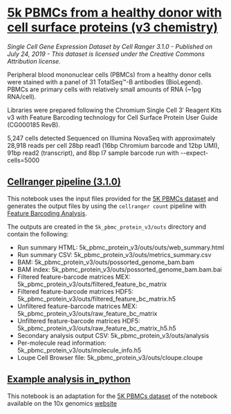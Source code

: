 # [5k PBMCs from a healthy donor with cell surface proteins (v3 chemistry)](https://support.10xgenomics.com/single-cell-gene-expression/datasets/3.1.0/5k_pbmc_protein_v3)
 
_Single Cell Gene Expression Dataset by Cell Ranger 3.1.0 - Published on July 24, 2019 - 
This dataset is licensed under the Creative Commons Attribution license._

Peripheral blood mononuclear cells (PBMCs) from a healthy donor cells were stained with a panel of 31 TotalSeq™-B antibodies (BioLegend). PBMCs are primary cells with relatively small amounts of RNA (~1pg RNA/cell).
 
Libraries were prepared following the Chromium Single Cell 3ʹ Reagent Kits v3 with Feature Barcoding technology for Cell Surface Protein User Guide (CG000185 RevB).
 
5,247 cells detected
Sequenced on Illumina NovaSeq with approximately 28,918 reads per cell
28bp read1 (16bp Chromium barcode and 12bp UMI), 91bp read2 (transcript), and 8bp I7 sample barcode
run with --expect-cells=5000

## [Cellranger pipeline (3.1.0)](Cellranger_3.1.0_pipeline.ipynb)
This notebook uses the input files provided for the [5K PBMCs dataset](https://support.10xgenomics.com/single-cell-gene-expression/datasets/3.1.0/5k_pbmc_protein_v3) and generates the output files by using the `cellranger count` pipeline with [Feature Barcoding Analysis](https://support.10xgenomics.com/single-cell-gene-expression/software/pipelines/latest/using/feature-bc-analysis).

The outputs are created in the `5k_pbmc_protein_v3/outs` directory and contain the following:

- Run summary HTML:                      5k_pbmc_protein_v3/outs/outs/web_summary.html
- Run summary CSV:                       5k_pbmc_protein_v3/outs/metrics_summary.csv
- BAM:                                   5k_pbmc_protein_v3/outs/possorted_genome_bam.bam
- BAM index:                             5k_pbmc_protein_v3/outs/possorted_genome_bam.bam.bai
- Filtered feature-barcode matrices MEX:    5k_pbmc_protein_v3/outs/filtered_feature_bc_matrix
- Filtered feature-barcode matrices HDF5:   5k_pbmc_protein_v3/outs/filtered_feature_bc_matrix.h5
- Unfiltered feature-barcode matrices MEX:  5k_pbmc_protein_v3/outs/raw_feature_bc_matrix
- Unfiltered feature-barcode matrices HDF5: 5k_pbmc_protein_v3/outs/raw_feature_bc_matrix_h5.h5
- Secondary analysis output CSV:         5k_pbmc_protein_v3/outs/analysis
- Per-molecule read information:         5k_pbmc_protein_v3/outs/molecule_info.h5
- Loupe Cell Browser file:               5k_pbmc_protein_v3/outs/cloupe.cloupe

## [Example analysis in_python](10x_notebook_tutorial-3.0.0_python.ipynb)

This notebook is an adaptation for the [5K PBMCs dataset](https://support.10xgenomics.com/single-cell-gene-expression/datasets/3.1.0/5k_pbmc_protein_v3) of the notebook available on the 10x genomics [website](http://cf.10xgenomics.com/supp/cell-exp/notebook_tutorial-3.0.0.html)

